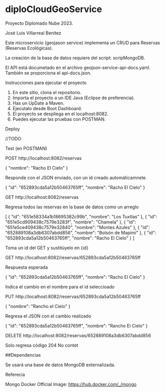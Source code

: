# diploCloudGeoService
Proyecto Diplomado Nube 2023.

José Luis Villarreal Benítez

Este microservicio (geojason service) implementa un CRUD para Reservas (Reservas Ecológicas).

La creación de la base de datos requiere del script: scripMongoDB.

El API está documetado en el archivo geojson-service-api-docs.yaml. También se proporciona el api-docs.json.


Instrucciones para ejecutar el proyecto

1. En este sitio, clona el repositorio.
2. Importa el proyecto a un IDE Java (Eclipse de preferencia).
3. Has un UpDate a Maven.
4. Ejecutalo desde Boot Dashboard.
5. El proyecto se despliega en el localhost:8082.
6. Puedes ejecutar las pruebas con POSTMAN.



Deploy

//TODO


Test (en POSTMAN)

POST http://localhost:8082/reservas

{
    "nombre": "Racho El Cielo"
}

Responde con el JSON enviado, con un id creado automáticamnete.

{
    "id": "652893cda5a12b50463765ff",
    "nombre": "Racho El Cielo"
}


GET http://localhost:8082/reservas

Regresa todos las reservas en la base de datos como un arreglo

[
    {
        "id": "651e58334a1b18695382c99b",
        "nombre": "Los Tuxtlas"
    },
    {
        "id": "651e5cd909438c7579e3283f",
        "nombre": "Chamela"
    },
    {
        "id": "651e5ce409438c7579e32840",
        "nombre": "Montes Azules"
    },
    {
        "id": "652889108a3db6307abdd856",
        "nombre": "Bolsón de Mapimí"
    },
    {
        "id": "652893cda5a12b50463765ff",
        "nombre": "Racho El Cielo"
    }
]


Toma un id del GET y sustitúyelo en {id}

GET http://localhost:8082/reservas/652893cda5a12b50463765ff

Respuesta esperada

{
    "id": "652893cda5a12b50463765ff",
    "nombre": "Racho El Cielo"
}

Indica el cambio en el nombre para el id seleccioado

PUT http://localhost:8082/reservas/652893cda5a12b50463765ff

{
  "nombre": "Rancho el Cielo"
}

Regresa el JSON con el cambio realizado

{
    "id": "652893cda5a12b50463765ff",
    "nombre": "Rancho El Cielo"
}


DELETE http://localhost:8082/reservas/652889108a3db6307abdd856

Solo regresa código 204 No contet

##Dependencias

Se usará una base de datos MongoDB externalizada.

Referecia

Mongo Docker Official Image: https://hub.docker.com/_/mongo

